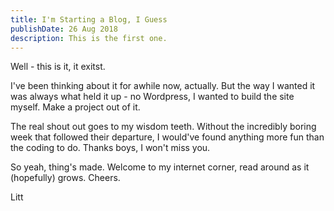 ```yaml
---
title: I'm Starting a Blog, I Guess
publishDate: 26 Aug 2018 
description: This is the first one.
---
```


Well - this is it, it exitst.
 
I've been thinking about it for awhile now, actually. But the way I wanted it was always what held it up - no Wordpress, I wanted to build the site myself. Make a project out of it.

The real shout out goes to my wisdom teeth. Without the incredibly boring week that followed their departure, I would've found anything more fun than the coding to do. Thanks boys, I won't miss you.

So yeah, thing's made. Welcome to my internet corner, read around as it (hopefully) grows. Cheers.

Litt